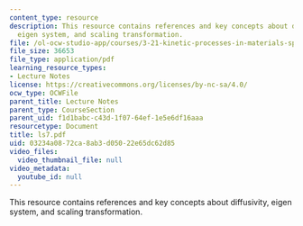 ```yaml
---
content_type: resource
description: This resource contains references and key concepts about diffusivity,
  eigen system, and scaling transformation.
file: /ol-ocw-studio-app/courses/3-21-kinetic-processes-in-materials-spring-2006/03234a0872ca8ab3d05022e65dc62d85_ls7.pdf
file_size: 36653
file_type: application/pdf
learning_resource_types:
- Lecture Notes
license: https://creativecommons.org/licenses/by-nc-sa/4.0/
ocw_type: OCWFile
parent_title: Lecture Notes
parent_type: CourseSection
parent_uid: f1d1babc-c43d-1f07-64ef-1e5e6df16aaa
resourcetype: Document
title: ls7.pdf
uid: 03234a08-72ca-8ab3-d050-22e65dc62d85
video_files:
  video_thumbnail_file: null
video_metadata:
  youtube_id: null
---
```

This resource contains references and key concepts about diffusivity, eigen system, and scaling transformation.